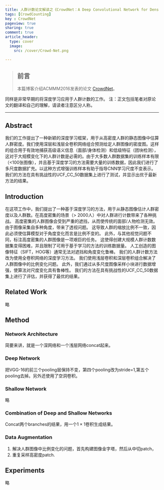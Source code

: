 ```yaml
---
title: 人群计数论文解读之《CrowdNet：A Deep Convolutional Network for Dense Crowd Counting》
tags: [CrowdCounting]
key : CrowdNet
pageview: true
sharing: true
comment: true
article_header:
  type: cover
  image:
    src: /cover/Crowd-Net.png

---
```


> ## 前言
>本篇博客介绍ACMMM2016发表的论文 [CrowdNet](https://dl.acm.org/doi/10.1145/2964284.2967300)。
<!--more-->
同样是非常早期的将深度学习应用于人群计数的工作。
注：正文包括笔者对原论文的翻译和自己的理解，请读者注意区分人称。

------

## Abstract
  我们的工作提出了一种新颖的深度学习框架，用于从高密度人群的静态图像中估算人群密度。我们使用深层和浅层全卷积网络组合预测给定人群图像的密度图。这样的组合用于有效地捕获高级语义信息（面部/身体检测）和低级特征（团块检测），这对于大规模变化下的人群计数是必需的。由于大多数人群数据集的训练样本有限（<100张图像），并且基于深度学习的方法需要大量的训练数据，因此我们进行了多尺度数据扩充。以这种方式增强训练样本有助于指导CNN学习尺度不变表示。我们的方法在具有挑战性的UCF_CC_50数据集上进行了测试，并显示出优于最新方法的结果。


## Introduction
在这项工作中，我们提出了一种基于深度学习的方法，用于从静态图像估计人群密度以及人群数。在高度密集的场景（> 2000人）中对人群进行计数带来了各种挑战。 高度密集的人群图像会受到严重的遮挡，从而使传统的面部/人物检测无效。 由于图像采集自多种角度，带来了透视问题。 这导致人群的缩放比例不一致，因此必须使估算模型对于角度变化而言是比例不变的。 此外，与其他视觉问题不同，标注高度密集的人群图像是一项艰巨的任务。 这使得创建大规模人群计数数据集变得困难，并且限制了可用于基于学习的方法的训练数据量。 人工创造的图像特征（SIFT，HOG等）通常无法对遮挡和角度变化鲁棒。 我们的人群计数方法改为使用全卷积网络的深度学习方法。 我们使用浅层卷积和深层卷积组合解决了人群图像中的比例变化问题。 此外，我们通过从多尺度图像采样小块进行数据增强，使算法对尺度变化具有鲁棒性。 我们的方法在具有挑战性的UCF_CC_50数据集上进行了评估，并获得了最优的结果。

## Related Work
略

## Method

### Network Architecture

简要来讲，就是一个深网络和一个浅层网络concat起来。

   
### Deep Network

把VGG-16的前三个pooling层保持不变，第四个pooling改为stride=1,第五个pooling去掉。另外还使用了空洞卷积。
### Shallow Network
略

### Combination of Deep and Shallow Networks

Concat两个branches的结果，用一个$1 \times 1$卷积生成结果。
### Data Augmentation
1. 解决人群图像中比例变化的问题，首先构建图像金字塔，然后从中切patch，
2. 重复采样高密度patch.
## Experiments
略

